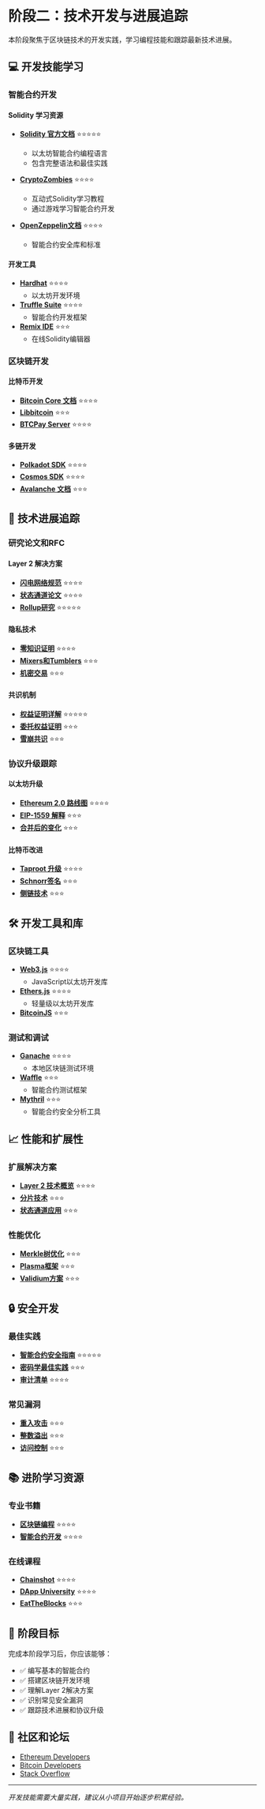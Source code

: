 # 阶段二：技术开发与进展追踪

本阶段聚焦于区块链技术的开发实践，学习编程技能和跟踪最新技术进展。

## 💻 开发技能学习

### 智能合约开发

#### Solidity 学习资源
- **[Solidity 官方文档](https://docs.soliditylang.org/)** ⭐⭐⭐⭐⭐
  - 以太坊智能合约编程语言
  - 包含完整语法和最佳实践

- **[CryptoZombies](https://cryptozombies.io/)** ⭐⭐⭐⭐
  - 互动式Solidity学习教程
  - 通过游戏学习智能合约开发

- **[OpenZeppelin文档](https://docs.openzeppelin.com/)** ⭐⭐⭐⭐
  - 智能合约安全库和标准

#### 开发工具
- **[Hardhat](https://hardhat.org/)** ⭐⭐⭐⭐
  - 以太坊开发环境
- **[Truffle Suite](https://trufflesuite.com/)** ⭐⭐⭐⭐
  - 智能合约开发框架
- **[Remix IDE](https://remix.ethereum.org/)** ⭐⭐⭐
  - 在线Solidity编辑器

### 区块链开发

#### 比特币开发
- **[Bitcoin Core 文档](https://developer.bitcoin.org/)** ⭐⭐⭐⭐
- **[Libbitcoin](https://libbitcoin.org/)** ⭐⭐⭐
- **[BTCPay Server](https://btcpayserver.org/)** ⭐⭐⭐⭐

#### 多链开发
- **[Polkadot SDK](https://docs.substrate.io/)** ⭐⭐⭐⭐
- **[Cosmos SDK](https://docs.cosmos.network/)** ⭐⭐⭐⭐
- **[Avalanche 文档](https://docs.avalabs.org/)** ⭐⭐⭐

## 🔬 技术进展追踪

### 研究论文和RFC

#### Layer 2 解决方案
- **[闪电网络规范](https://github.com/lightningnetwork/lightning-rfc)** ⭐⭐⭐⭐
- **[状态通道论文](https://l4.ventures/papers/statechannels.pdf)** ⭐⭐⭐⭐
- **[Rollup研究](https://vitalik.ca/general/2021/01/05/rollup.html)** ⭐⭐⭐⭐⭐

#### 隐私技术
- **[零知识证明](https://z.cash/technology/zksnarks/)** ⭐⭐⭐⭐
- **[Mixers和Tumblers](https://bitcoin.stackexchange.com/questions/989)** ⭐⭐⭐
- **[机密交易](https://elementsproject.org/features/confidential-transactions/)** ⭐⭐⭐

#### 共识机制
- **[权益证明详解](https://vitalik.ca/general/2020/11/06/pos2020.html)** ⭐⭐⭐⭐⭐
- **[委托权益证明](https://bitshares.org/technology/delegated-proof-of-stake/)** ⭐⭐⭐
- **[雪崩共识](https://medium.com/avalancheavax/avalanche-consensus-101-3b8f7d5c5)** ⭐⭐⭐

### 协议升级跟踪

#### 以太坊升级
- **[Ethereum 2.0 路线图](https://ethereum.org/en/eth2/)** ⭐⭐⭐⭐
- **[EIP-1559 解释](https://notes.ethereum.org/@vbuterin/eip-1559-faq)** ⭐⭐⭐
- **[合并后的变化](https://ethereum.org/en/eth2/the-merge/)** ⭐⭐⭐

#### 比特币改进
- **[Taproot 升级](https://bitcoinops.org/en/topics/taproot/)** ⭐⭐⭐⭐
- **[Schnorr签名](https://bitcoin.stackexchange.com/questions/89327)** ⭐⭐⭐
- **[侧链技术](https://blockstream.com/liquid/)** ⭐⭐⭐

## 🛠️ 开发工具和库

### 区块链工具
- **[Web3.js](https://web3js.readthedocs.io/)** ⭐⭐⭐⭐
  - JavaScript以太坊开发库
- **[Ethers.js](https://docs.ethers.org/)** ⭐⭐⭐⭐
  - 轻量级以太坊开发库
- **[BitcoinJS](https://github.com/bitcoinjs/bitcoinjs-lib)** ⭐⭐⭐

### 测试和调试
- **[Ganache](https://trufflesuite.com/ganache/)** ⭐⭐⭐⭐
  - 本地区块链测试环境
- **[Waffle](https://getwaffle.io/)** ⭐⭐⭐
  - 智能合约测试框架
- **[Mythril](https://mythril.ai/)** ⭐⭐⭐
  - 智能合约安全分析工具

## 📈 性能和扩展性

### 扩展解决方案
- **[Layer 2 技术概览](https://ethereum.org/en/developers/docs/scaling/layer-2-scaling/)** ⭐⭐⭐⭐
- **[分片技术](https://ethereum.org/en/eth2/shard-chains/)** ⭐⭐⭐
- **[状态通道应用](https://raiden.network/)** ⭐⭐⭐

### 性能优化
- **[Merkle树优化](https://ethresear.ch/t/binary-merkle-tree-verification/7447)** ⭐⭐⭐
- **[Plasma框架](https://plasma.io/)** ⭐⭐⭐
- **[Validium方案](https://docs.starkware.co/starkex/spot-trading/validium.html)** ⭐⭐⭐

## 🔒 安全开发

### 最佳实践
- **[智能合约安全指南](https://consensys.github.io/smart-contract-best-practices/)** ⭐⭐⭐⭐⭐
- **[密码学最佳实践](https://cryptography.io/)** ⭐⭐⭐
- **[审计清单](https://github.com/crytic/building-secure-contracts)** ⭐⭐⭐⭐

### 常见漏洞
- **[重入攻击](https://swcregistry.io/docs/SWC-107)** ⭐⭐⭐
- **[整数溢出](https://swcregistry.io/docs/SWC-101)** ⭐⭐⭐
- **[访问控制](https://swcregistry.io/docs/SWC-105)** ⭐⭐⭐

## 📚 进阶学习资源

### 专业书籍
- **[区块链编程](https://www.oreilly.com/library/view/mastering-blockchain-programming/9781789538684/)** ⭐⭐⭐⭐
- **[智能合约开发](https://www.packtpub.com/product/hands-on-smart-contract-development-with-solidity-and-ethereum/9781803241051)** ⭐⭐⭐⭐

### 在线课程
- **[Chainshot](https://www.chainshot.com/)** ⭐⭐⭐⭐
- **[DApp University](https://www.youtube.com/c/DAppUniversity)** ⭐⭐⭐⭐
- **[EatTheBlocks](https://eattheblocks.com/)** ⭐⭐⭐

## 🎯 阶段目标

完成本阶段学习后，你应该能够：
- ✅ 编写基本的智能合约
- ✅ 搭建区块链开发环境
- ✅ 理解Layer 2解决方案
- ✅ 识别常见安全漏洞
- ✅ 跟踪技术进展和协议升级

## 🔗 社区和论坛

- [Ethereum Developers](https://ethereum.org/en/community/)
- [Bitcoin Developers](https://bitcoin.org/en/development)
- [Stack Overflow](https://stackoverflow.com/questions/tagged/blockchain)

---

*开发技能需要大量实践，建议从小项目开始逐步积累经验。*
